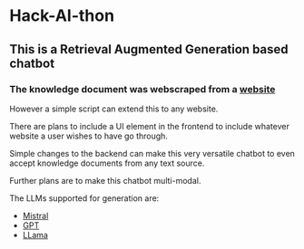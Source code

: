 # Hack-AI-thon

## This is a Retrieval Augmented Generation based chatbot

### The knowledge document was webscraped from a [website](https://www.moveworks.com/) 

 However a simple script can extend this to any website. 

 There are plans to include a UI element in the frontend to include whatever website a user wishes to have go through.

 Simple changes to the backend can make this very versatile chatbot to even accept knowledge documents from any text source.

 Further plans are to make this chatbot multi-modal.

The LLMs supported  for generation are: 

* [Mistral](https://mistral.ai/)
* [GPT](https://platform.openai.com/docs/models)
* [LLama](https://research.facebook.com/publications/llama-open-and-efficient-foundation-language-models/)
